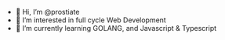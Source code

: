 - 👋 Hi, I’m @prostiate
- 👀 I’m interested in full cycle Web Development
- 🌱 I’m currently learning GOLANG, and Javascript & Typescript

<!---
prostiate/prostiate is a ✨ special ✨ repository because its `README.md` (this file) appears on your GitHub profile.
You can click the Preview link to take a look at your changes.
- 💞️ I’m looking to collaborate on ...
- 📫 How to reach me ...
--->
